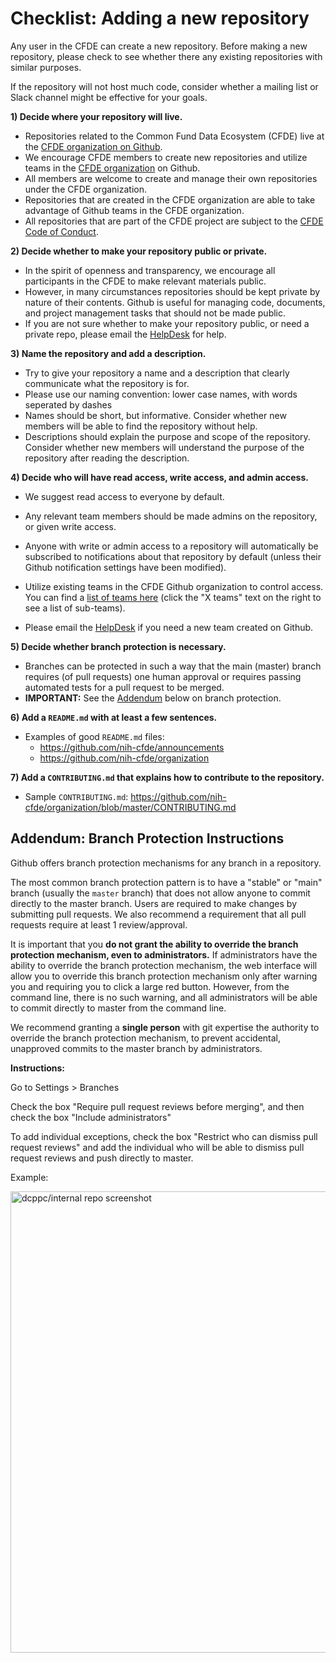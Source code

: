 # Checklist: Adding a new repository

Any user in the CFDE can create a new repository. Before making a new repository, please check to see whether there any existing repositories with similar purposes. 

If the repository will not host much code, consider whether a mailing list or Slack channel might be effective for your goals.

**1) Decide where your repository will live.**

  - Repositories related to the Common Fund Data Ecosystem (CFDE)
    live at the [CFDE organization on Github](https://github.com/nih-cfde).
  - We encourage CFDE members to create new repositories and utilize
    teams in the [CFDE organization](https://github.com/orgs/nih-cfde/teams) on
    Github.
  - All members are welcome to create and manage their own repositories
    under the CFDE organization.
  - Repositories that are created in the CFDE organization are able to
    take advantage of Github teams in the CFDE organization.
  - All repositories that are part of the CFDE project are subject to
    the [CFDE Code of Conduct](https://github.com/nih-cfde/organization/blob/master/CODEOFCONDUCT.md).

**2) Decide whether to make your repository public or private.**

  - In the spirit of openness and transparency, we encourage all
    participants in the CFDE to make relevant materials public.
  - However, in many circumstances repositories should be kept private
    by nature of their contents. Github is useful for managing code,
    documents, and project management tasks that should not be made
    public.
  - If you are not sure whether to make your repository public, or need a private repo, please email the [HelpDesk](mailto:autohelp+int+851+6545985337373134556@CFDE.groups.io) for help.

**3) Name the repository and add a description.**

  - Try to give your repository a name and a description that clearly
    communicate what the repository is for.
  - Please use our naming convention: lower case names, with words seperated by dashes
  - Names should be short, but informative. Consider whether new members will be able to find the repository without help.
  - Descriptions should explain the purpose and scope of the repository. 
    Consider whether new members will understand the purpose of the repository after reading the description.

**4) Decide who will have read access, write access, and admin access.**

  - We suggest read access to everyone by default.

  - Any relevant team members should be made admins on the repository, or
    given write access.

  - Anyone with write or admin access to a repository will automatically
    be subscribed to notifications about that repository by default
    (unless their Github notification settings have been modified).

  - Utilize existing teams in the CFDE Github organization to control
    access. You can find a [list of teams
    here](https://github.com/orgs/nih-cfde/teams) (click the "X teams" text
    on the right to see a list of sub-teams).

  - Please email the [HelpDesk](mailto:autohelp+int+851+6545985337373134556@CFDE.groups.io) if you need a new team created on
    Github.

**5) Decide whether branch protection is necessary.**

  - Branches can be protected in such a way that the main (master)
    branch requires (of pull requests) one human approval or requires
    passing automated tests for a pull request to be merged.
  - **IMPORTANT:** See the [Addendum](#addendum) below on branch
    protection.

**6) Add a `README.md` with at least a few sentences.**

  - Examples of good `README.md` files:
      - <https://github.com/nih-cfde/announcements>
      - <https://github.com/nih-cfde/organization>

**7) Add a `CONTRIBUTING.md` that explains how to contribute to the
repository.**

  - Sample `CONTRIBUTING.md`:
    <https://github.com/nih-cfde/organization/blob/master/CONTRIBUTING.md>


<a name="addendum"></a>

## Addendum: Branch Protection Instructions

Github offers branch protection mechanisms for any branch in a
repository.

The most common branch protection pattern is to have a "stable" or
"main" branch (usually the `master` branch) that does not allow anyone
to commit directly to the master branch. Users are required to make
changes by submitting pull requests. We also recommend a requirement
that all pull requests require at least 1 review/approval.

It is important that you **do not grant the ability to override the
branch protection mechanism, even to administrators.** If administrators
have the ability to override the branch protection mechanism, the web
interface will allow you to override this branch protection mechanism
only after warning you and requiring you to click a large red button.
However, from the command line, there is no such warning, and all
administrators will be able to commit directly to master from the
command line.

We recommend granting a **single person** with git expertise the
authority to override the branch protection mechanism, to prevent
accidental, unapproved commits to the master branch by administrators.

**Instructions:**

Go to Settings \> Branches

Check the box "Require pull request reviews before merging", and then
check the box "Include administrators"

To add individual exceptions, check the box "Restrict who can dismiss
pull request reviews" and add the individual who will be able to dismiss
pull request reviews and push directly to master.

Example:

<img width="738" alt="dcppc/internal repo screenshot"
src="https://user-images.githubusercontent.com/368075/44003884-13f7dc8a-9e0f-11e8-9574-a6d24a9ce734.png">
